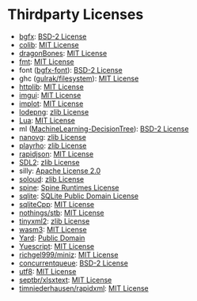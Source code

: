# Thirdparty Licenses

- [bgfx](https://github.com/bkaradzic/bgfx): [BSD-2 License](Source/3rdParty/bgfx/LICENSE)
- [colib](https://github.com/colinsusie/colib): [MIT License](Source/3rdParty/colib/LICENSE)
- [dragonBones](https://github.com/DragonBones/DragonBonesCPP): [MIT License](Source/3rdParty/dragonBones/LICENSE)
- [fmt](https://github.com/fmtlib/fmt): [MIT License](Source/3rdParty/fmt/LICENSE.rst)
- font ([bgfx-font](https://github.com/bkaradzic/bgfx/tree/master/examples/common/font)): [BSD-2 License](Source/3rdParty/bgfx/LICENSE)
- ghc ([gulrak/filesystem](https://github.com/gulrak/filesystem)): [MIT License](Source/3rdParty/ghc/LICENSE)
- [httplib](https://github.com/yhirose/cpp-httplib): [MIT License](Source/3rdParty/httplib/LICENSE)
- [imgui](https://github.com/ocornut/imgui): [MIT License](Source/3rdParty/imgui/LICENSE.txt)
- [implot](https://github.com/epezent/implot): [MIT License](Source/3rdParty/implot/LICENSE)
- [lodepng](https://github.com/lvandeve/lodepng): [zlib License](Source/3rdParty/lodepng/LICENSE)
- [Lua](https://github.com/lua/lua): [MIT License](Source/3rdParty/Lua/LICENSE)
- ml ([MachineLearning-DecisionTree](https://github.com/PiggyGaGa/MachineLearning-DecisionTree)): [BSD-2 License](Source/3rdParty/ml/LICENSE)
- [nanovg](https://github.com/memononen/nanovg): [zlib License](Source/3rdParty/nanovg/LICENSE.txt)
- [playrho](https://github.com/louis-langholtz/PlayRho): [zlib License](Source/3rdParty/playrho/LICENSE.txt)
- [rapidjson](https://github.com/Tencent/rapidjson): [MIT License](Source/3rdParty/rapidjson/license.txt)
- [SDL2](https://github.com/libsdl-org/SDL/tree/SDL2): [zlib License](Source/3rdParty/SDL2/COPYING.txt)
- silly: [Apache License 2.0](Source/3rdParty/silly/LICENSE)
- [soloud](https://github.com/jarikomppa/soloud): [zlib License](Source/3rdParty/soloud/LICENSE)
- [spine](https://github.com/EsotericSoftware/spine-runtimes): [Spine Runtimes License](Source/3rdParty/spine/LICENSE)
- [sqlite](https://github.com/sqlite/sqlite): [SQLite Public Domain License](Source/3rdParty/sqlite/LICENSE.md)
- [sqliteCpp](https://github.com/SRombauts/SQLiteCpp): [MIT License](Source/3rdParty/sqlite/sqliteCpp/LICENSE)
- [nothings/stb](https://github.com/nothings/stb): [MIT License](Source/3rdParty/stb/LICENSE)
- [tinyxml2](https://github.com/leethomason/tinyxml2): [zlib License](Source/3rdParty/tinyxml2/LICENSE.txt)
- [wasm3](https://github.com/wasm3/wasm3): [MIT License](Source/3rdParty/wasm3/LICENSE)
- [Yard](https://sourceforge.net/projects/yard-parser): [Public Domain](https://code.google.com/archive/p/yardparser)
- [Yuescript](https://github.com/pigpigyyy/Yuescript): [MIT License](Source/3rdParty/yuescript/LICENSE)
- [richgel999/miniz](https://github.com/richgel999/miniz): [MIT License](Source/3rdParty/Zip/LICENSE-miniz)
- [concurrentqueue](https://github.com/cameron314/concurrentqueue): [BSD-2 License](Source/3rdParty/Other/LICENSE-concurrentqueue)
- [utf8](http://bjoern.hoehrmann.de/utf-8/decoder/dfa): [MIT License](http://bjoern.hoehrmann.de/utf-8/decoder/dfa)
- [septbr/xlsxtext](https://github.com/septbr/xlsxtext): [MIT License](Source/3rdParty/Other/LICENSE-xlsxtext)
- [timniederhausen/rapidxml](https://github.com/timniederhausen/rapidxml): [MIT License](Source/3rdParty/Other/LICENSE-rapidxml)

